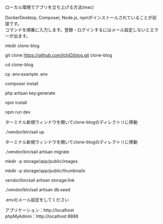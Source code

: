 ローカル環境でアプリを立ち上げる方法(mac)

DockerDesktop, Composer, Node.js, npmがインストールされていることが前提です。  
コマンドを順番に入力します。登録・ログインするにはメール設定しないとエラーが出ます。

mkdir clone-blog

git clone https://github.com/IchiD/blog.git clone-blog

cd clone-blog

cp .env.example .env

composer install

php artisan key:generate

npm install

npm run dev

ターミナル新規ウィンドウを開いてclone-blogのディレクトリに移動

./vendor/bin/sail up

ターミナル新規ウィンドウを開いてclone-blogのディレクトリに移動

./vendor/bin/sail artisan migrate

mkdir -p storage/app/public/images

mkdir -p storage/app/public/thumbnails

vendor/bin/sail artisan storage:link

./vendor/bin/sail artisan db:seed

.envのメール設定をしてください

アプリケーション：http://localhost  
phpMyAdmin：http://localhost:8888